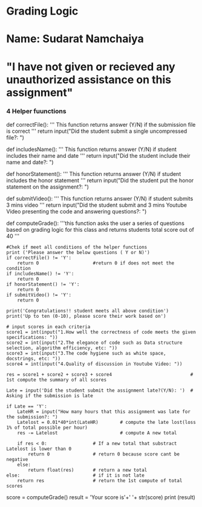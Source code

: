 # Grading Logic




# Name: Sudarat Namchaiya
# "I have not given or recieved any unauthorized assistance on this assignment"


### 4 Helper fuunctions ###
def correctFile():
    '''
    This function returns answer (Y/N) if the submission file is correct
    '''
    return input("Did the student submit a single uncompressed file?: ")

def includesName():
    '''
    This function returns answer (Y/N) if student includes  their name and date
    '''
    return input("Did the student include their name and date?: ") 

def honorStatement():
    '''
    This function returns answer (Y/N) if student includes  the honor statement
    '''
    return input("Did the student put the honor statement on the assignment?: ")

def submitVideo():
    '''
    This function returns answer (Y/N) if student submits 3 mins video
    '''
    return input("Did the student submit and 3 mins Youtube Video presenting the code and answering questions?: ")


def computeGrade():
    '''this function asks the user a series of questions based on grading logic for this class and 
    returns students total score out of 40 '''
    
    #Chek if meet all conditions of the helper functions
    print ('Please answer the below questions ( Y or N)')
    if correctFile() != 'Y':    
        return 0                    #return 0 if does not meet the condition
    if includesName() != 'Y':
        return 0
    if honorStatement() != 'Y':
        return 0
    if submitVideo() != 'Y':
        return 0

    print('Congratulations!! student meets all above condition')
    print('Up to ten (0-10), please score their work based on')         
    
    # input scores in each criteria
    score1 = int(input("1.How well the correctness of code meets the given specifications: "))  
    score2 = int(input("2.The elegance of code such as Data structure selection, algorithm efficiency, etc: "))
    score3 = int(input("3.The code hygiene such as white space, docstrings, etc: "))
    score4 = int(input("4.Quality of discussion in Youtube Video: "))

    res = score1 + score2 + score3 + score4                             # 1st compute the summary of all scores
    
    Late = input('Did the student submit the assignment late?(Y/N): ')  # Asking if the submission is late

    if Late == 'Y':
        LateHR = input("How many hours that this assignment was late for the submission?: ")
        Latelost = 0.01*40*int(LateHR)        # compute the late lost(loss 1% of total possible per hour)
        res -= Latelost                       # compute A new total 

        if res < 0:                 # If a new total that substract Latelost is lower than 0
            return 0                # return 0 because score cant be negative
        else: 
            return float(res)       # return a new total
    else:                           # if it is not late 
        return res                  # return the 1st compute of total scores


score = computeGrade()
result = 'Your score is'+' '+ str(score)
print (result)
